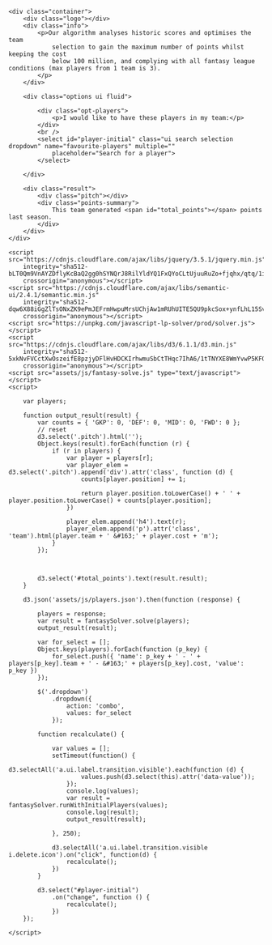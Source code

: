 <html>

<head>
    <title>Fantasy League Solver</title>
    <link href="https://fonts.googleapis.com/css2?family=Lato:wght@400;700&display=swap" rel="stylesheet">
    <link rel="stylesheet" href="https://cdnjs.cloudflare.com/ajax/libs/semantic-ui/2.4.1/semantic.min.css"
        integrity="sha512-8bHTC73gkZ7rZ7vpqUQThUDhqcNFyYi2xgDgPDHc+GXVGHXq+xPjynxIopALmOPqzo9JZj0k6OqqewdGO3EsrQ=="
        crossorigin="anonymous" />
    <link href="assets/css/style.css" rel="stylesheet">
</head>

<body>

    <div class="container">
        <div class="logo"></div>
        <div class="info">
            <p>Our algorithm analyses historic scores and optimises the team
                selection to gain the maximum number of points whilst keeping the cost
                below 100 million, and complying with all fantasy league conditions (max players from 1 team is 3).
            </p>
        </div>

        <div class="options ui fluid">

            <div class="opt-players">
                <p>I would like to have these players in my team:</p>
            </div>
            <br />
            <select id="player-initial" class="ui search selection dropdown" name="favourite-players" multiple=""
                placeholder="Search for a player">
            </select>

        </div>

        <div class="result">
            <div class="pitch"></div>
            <div class="points-summary">
                This team generated <span id="total_points"></span> points last season.
            </div>
        </div>
    </div>

    <script src="https://cdnjs.cloudflare.com/ajax/libs/jquery/3.5.1/jquery.min.js"
        integrity="sha512-bLT0Qm9VnAYZDflyKcBaQ2gg0hSYNQrJ8RilYldYQ1FxQYoCLtUjuuRuZo+fjqhx/qtq/1itJ0C2ejDxltZVFg=="
        crossorigin="anonymous"></script>
    <script src="https://cdnjs.cloudflare.com/ajax/libs/semantic-ui/2.4.1/semantic.min.js"
        integrity="sha512-dqw6X88iGgZlTsONxZK9ePmJEFrmHwpuMrsUChjAw1mRUhUITE5QU9pkcSox+ynfLhL15Sv2al5A0LVyDCmtUw=="
        crossorigin="anonymous"></script>
    <script src="https://unpkg.com/javascript-lp-solver/prod/solver.js"></script>
    <script src="https://cdnjs.cloudflare.com/ajax/libs/d3/6.1.1/d3.min.js"
        integrity="sha512-5xkNvFVCctXwOszeifE8pzjyDFlHvHDCKIrhwmuSbCtTHqc7IhA6/1tTNYXE8WmYvwP5KFQegCS1QRR4poYgjg=="
        crossorigin="anonymous"></script>
    <script src="assets/js/fantasy-solve.js" type="text/javascript"></script>
    <script>

        var players;

        function output_result(result) {
            var counts = { 'GKP': 0, 'DEF': 0, 'MID': 0, 'FWD': 0 };
            // reset
            d3.select('.pitch').html('');
            Object.keys(result).forEach(function (r) {
                if (r in players) {
                    var player = players[r];
                    var player_elem = d3.select('.pitch').append('div').attr('class', function (d) {
                        counts[player.position] += 1;

                        return player.position.toLowerCase() + ' ' + player.position.toLowerCase() + counts[player.position];
                    })

                    player_elem.append('h4').text(r);
                    player_elem.append('p').attr('class', 'team').html(player.team + ' &#163;' + player.cost + 'm');
                }
            });

            

            d3.select('#total_points').text(result.result);
        }

        d3.json('assets/js/players.json').then(function (response) {

            players = response;
            var result = fantasySolver.solve(players);
            output_result(result);
            
            var for_select = [];
            Object.keys(players).forEach(function (p_key) {
                for_select.push({ 'name': p_key + ' - ' + players[p_key].team + ' - &#163;' + players[p_key].cost, 'value': p_key })
            });

            $('.dropdown')
                .dropdown({
                    action: 'combo',
                    values: for_select
                });
            
            function recalculate() {
                
                var values = [];
                setTimeout(function() {
                    d3.selectAll('a.ui.label.transition.visible').each(function (d) { 
                        values.push(d3.select(this).attr('data-value')); 
                    });
                    console.log(values);
                    var result = fantasySolver.runWithInitialPlayers(values);
                    console.log(result);
                    output_result(result);
                    
                }, 250);

                d3.selectAll('a.ui.label.transition.visible i.delete.icon').on("click", function(d) {
                    recalculate();
                })
            }
            
            d3.select("#player-initial")
                .on("change", function () {
                    recalculate();
                })
        });

    </script>
</body>

</html>